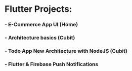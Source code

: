 # Flutter Projects:                   
  
### - E-Commerce App UI (Home)
### - Architecture basics (Cubit)
### - Todo App New Architecture with NodeJS (Cubit)
### - Flutter & Firebase Push Notifications
  
